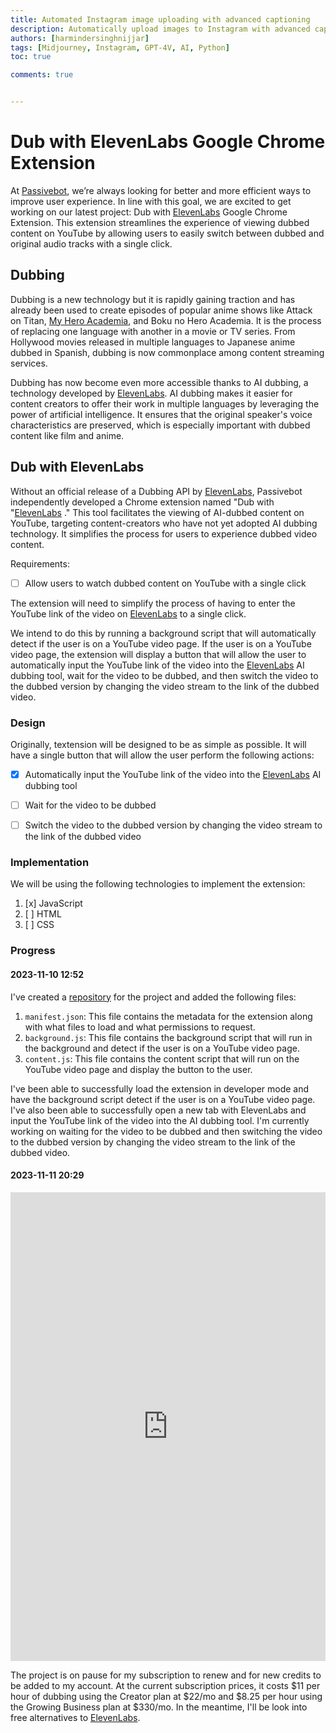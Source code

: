 ```yaml
---
title: Automated Instagram image uploading with advanced captioning
description: Automatically upload images to Instagram with advanced captioning using GPT-4V after selecting random images from specified directories of AI-generated images made using Midjourney automation bot.
authors: [harmindersinghnijjar]
tags: [Midjourney, Instagram, GPT-4V, AI, Python]
toc: true

comments: true


---
```


# Dub with ElevenLabs Google Chrome Extension

At [Passivebot](https://github.com/passivebot), we’re always looking for better and more efficient ways to improve user experience. In line with this goal, we are excited to get working on our latest project: Dub with <a href = "https://try.elevenlabs.io/c3516gvcplb3" target = "_blank" rel = "noopener noreferrer">ElevenLabs</a> Google Chrome Extension. This extension streamlines the experience of viewing dubbed content on YouTube by allowing users to easily switch between dubbed and original audio tracks with a single click.

## Dubbing

Dubbing is a new technology but it is rapidly gaining traction and has already been used to create episodes of popular anime shows like Attack on Titan, [My Hero Academia](https://www.crunchyroll.com/series/G6NQ5DWZ6/my-hero-academia), and Boku no Hero Academia. It is the process of replacing one language with another in a movie or TV series. From Hollywood movies released in multiple languages to Japanese anime dubbed in Spanish, dubbing is now commonplace among content streaming services.

Dubbing has now become even more accessible thanks to AI dubbing, a technology developed by <a href = "https://try.elevenlabs.io/c3516gvcplb3" target = "_blank" rel = "noopener noreferrer">ElevenLabs</a>. AI dubbing makes it easier for content creators to offer their work in multiple languages by leveraging the power of artificial intelligence. It ensures that the original speaker's voice characteristics are preserved, which is especially important with dubbed content like film and anime.


## Dub with ElevenLabs

Without an official release of a Dubbing API by <a href = "https://try.elevenlabs.io/c3516gvcplb3" target = "_blank" rel = "noopener noreferrer">ElevenLabs</a>, Passivebot independently developed a Chrome extension named "Dub with "<a href = "https://try.elevenlabs.io/c3516gvcplb3" target = "_blank" rel = "noopener noreferrer">ElevenLabs</a> ." This tool facilitates the viewing of AI-dubbed content on YouTube, targeting content-creators who have not yet adopted AI dubbing technology. It simplifies the process for users to experience dubbed video content.

Requirements:

- [ ] Allow users to watch dubbed content on YouTube with a single click

The extension will need to simplify the process of having to enter the YouTube link of the video on <a href = "https://try.elevenlabs.io/c3516gvcplb3" target = "_blank" rel = "noopener noreferrer">ElevenLabs</a> to a single click.

We intend to do this by running a background script that will automatically detect if the user is on a YouTube video page. If the user is on a YouTube video page, the extension will display a button that will allow the user to automatically input the YouTube link of the video into the <a href = "https://try.elevenlabs.io/c3516gvcplb3" target = "_blank" rel = "noopener noreferrer">ElevenLabs</a> AI dubbing tool, wait for the video to be dubbed, and then switch the video to the dubbed version by changing the video stream to the link of the dubbed video.


### Design
 
Originally, textension will be designed to be as simple as possible. It will have a single button that will allow the user perform the following actions:

- [x] Automatically input the YouTube link of the video into the <a href = "https://try.elevenlabs.io/c3516gvcplb3" target = "_blank" rel = "noopener noreferrer">ElevenLabs</a> AI dubbing tool
- [ ] Wait for the video to be dubbed
- [ ] Switch the video to the dubbed version by changing the video stream to the link of the dubbed video


### Implementation

We will be using the following technologies to implement the extension:

1. [x] JavaScript
2. [ ] HTML
3. [ ] CSS


### Progress

#### 2023-11-10 12:52 

I've created a [repository](https://github.com/passivebot/dub-with-elevenlabs/) for the project and added the following files:<br>
1. `manifest.json`: This file contains the metadata for the extension along with what files to load and what permissions to request.<br>
2. `background.js`: This file contains the background script that will run in the background and detect if the user is on a YouTube video page.<br>
3. `content.js`: This file contains the content script that will run on the YouTube video page and display the button to the user.<br>


I've been able to successfully load the extension in developer mode and have the background script detect if the user is on a YouTube video page. I've also been able to successfully open a new tab with ElevenLabs and input the YouTube link of the video into the AI dubbing tool. I'm currently working on waiting for the video to be dubbed and then switching the video to the dubbed version by changing the video stream to the link of the dubbed video.

#### 2023-11-11 20:29 


<iframe src="https://www.linkedin.com/embed/feed/update/urn:li:share:7128575862542647297" height="750" width="100%" frameborder="0" allowfullscreen="" title="Embedded post"></iframe>


The project is on pause for my subscription to renew and for new credits to be added to my account. At the current subscription prices, it costs $11 per hour of dubbing using the Creator plan at $22/mo and $8.25 per hour using the Growing Business plan at $330/mo. In the meantime, I'll be look into free alternatives to <a href = "https://try.elevenlabs.io/c3516gvcplb3" target = "_blank" rel = "noopener noreferrer">ElevenLabs</a>.







